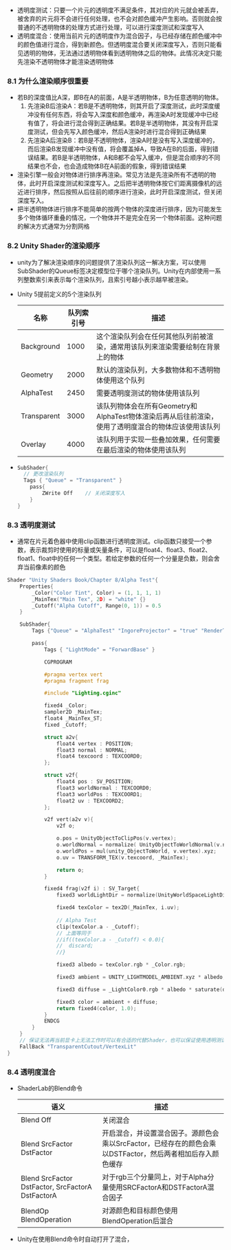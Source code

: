 - 透明度测试：只要一个片元的透明度不满足条件，其对应的片元就会被丢弃，被舍弃的片元将不会进行任何处理，也不会对颜色缓冲产生影响。否则就会按普通的不透明物体的处理方式进行处理，可以进行深度测试和深度写入
- 透明度混合：使用当前片元的透明度作为混合因子，与已经存储在颜色缓冲中的颜色值进行混合，得到新颜色。但透明度混合要关闭深度写入，否则只能看见透明的物体，无法通过透明物体看到透明物体之后的物体。此情况决定只能先渲染不透明物体才能渲染透明物体

### 8.1 为什么渲染顺序很重要

- 若B的深度值比A深，即B在A的前面，A是半透明物体，B为任意透明的物体。
  1. 先渲染B后渲染A：若B是不透明物体，则其开启了深度测试，此时深度缓冲没有任何东西，将会写入深度和颜色缓冲，再渲染A时发现缓冲中已经有值了，将会进行混合得到正确结果。若B是半透明物体，其没有开启深度测试，但会先写入颜色缓冲，然后A渲染时进行混合得到正确结果
  2. 先渲染A后渲染B：若B是不透明物体，渲染A时是没有写入深度缓冲的，而后渲染B发现缓冲中没有值，将会覆盖掉A，导致A在B的后面，得到错误结果。若B是半透明物体，A和B都不会写入缓冲，但是混合顺序的不同结果也不会，也会造成物体B在A前面的假象，得到错误结果
- 渲染引擎一般会对物体进行排序再渲染。常见方法是先渲染所有不透明的物体，此时开启深度测试和深度写入。之后把半透明物体按它们距离摄像机的远近进行排序，然后按照从后往前的顺序进行渲染，此时开启深度测试，但关闭深度写入。
- 把半透明物体进行排序不能简单的按两个物体的深度进行排序，因为可能发生多个物体循环重叠的情况，一个物体并不是完全在另一个物体前面。这种问题的解决方式通常为分割网格

### 8.2 Unity Shader的渲染顺序

- unity为了解决渲染顺序的问题提供了渲染队列这一解决方案，可以使用SubShader的Queue标签决定模型位于哪个渲染队列。Unity在内部使用一系列整数索引来表示每个渲染队列，且索引号越小表示越早被渲染。

- Unity 5提前定义的5个渲染队列

  | 名称        | 队列索引号 | 描述                                                         |
  | ----------- | ---------- | ------------------------------------------------------------ |
  | Background  | 1000       | 这个渲染队列会在任何其他队列前被渲染，通常用该队列来渲染需要绘制在背景上的物体 |
  | Geometry    | 2000       | 默认的渲染队列，大多数物体和不透明物体使用这个队列           |
  | AlphaTest   | 2450       | 需要透明度测试的物体使用该队列                               |
  | Transparent | 3000       | 该队列物体会在所有Geometry和AlphaTest物体渲染后再从后往前渲染，使用了透明度混合的物体应该使用该队列 |
  | Overlay     | 4000       | 该队列用于实现一些叠加效果，任何需要在最后渲染的物体使用该队列 |

- ```c++
  SubShader{
  	// 更改渲染队列
  	Tags { "Queue" = "Transparent" }
      pass{
          ZWrite Off	// 关闭深度写入
      }
  }
  ```

### 8.3 透明度测试

- 通常在片元着色器中使用clip函数进行透明度测试。clip函数只接受一个参数，表示裁剪时使用的标量或矢量条件，可以是float4、float3、float2、float1、float中的任何一个类型。若给定参数的任何一个分量是负数，则会舍弃当前像素的颜色

```c++
Shader "Unity Shaders Book/Chapter 8/Alpha Test"{
	Properties{
		_Color("Color Tint", Color) = (1, 1, 1, 1)
		_MainTex("Main Tex", 2D) = "white" {}
		_Cutoff("Alpha Cutoff", Range(0, 1)) = 0.5
	}

	SubShader{
		Tags {"Queue" = "AlphaTest" "IngoreProjector" = "true" "RenderType" = "TransparentCutout"}

		pass{
			Tags { "LightMode" = "ForwardBase" }

			CGPROGRAM

			#pragma vertex vert 
			#pragma fragment frag

			#include "Lighting.cginc"

			fixed4 _Color;
			sampler2D _MainTex;
			float4 _MainTex_ST;
			fixed _Cutoff;

			struct a2v{
				float4 vertex : POSITION;
				float3 normal : NORMAL;
				float4 texcoord : TEXCOORD0;
			};

			struct v2f{
				float4 pos : SV_POSITION;
				float3 worldNormal : TEXCOORD0;
				float3 worldPos : TEXCOORD1;
				float2 uv : TEXCOORD2;
			};

			v2f vert(a2v v){
				v2f o;

				o.pos = UnityObjectToClipPos(v.vertex);
				o.worldNormal = normalize( UnityObjectToWorldNormal(v.normal));
				o.worldPos = mul(unity_ObjectToWorld, v.vertex).xyz;
				o.uv = TRANSFORM_TEX(v.texcoord, _MainTex);

				return o;
			}

			fixed4 frag(v2f i) : SV_Target{
				fixed3 worldLightDir = normalize(UnityWorldSpaceLightDir(i.worldPos));

				fixed4 texColor = tex2D(_MainTex, i.uv);
				
				// Alpha Test
				clip(texColor.a - _Cutoff);
				// 上面等同于
				//if((texColor.a - _Cutoff) < 0.0){
				//	discard;
				//}

				fixed3 albedo = texColor.rgb * _Color.rgb;

				fixed3 ambient = UNITY_LIGHTMODEL_AMBIENT.xyz * albedo;

				fixed3 diffuse = _LightColor0.rgb * albedo * saturate(dot(i.worldNormal, worldLightDir));

				fixed3 color = ambient + diffuse;
				return fixed4(color, 1.0);
			}
			ENDCG
		}
	}
	// 保证无法再当前显卡上无法工作时可以有合适的代替Shader，也可以保证使用透明测试的物体可以正确向其他物体投射阴影
	FallBack "TransparentCutout/VertexLit"
}
```

### 8.4 透明度混合

- ShaderLab的Blend命令

  | 语义                                             | 描述                                                         |
  | ------------------------------------------------ | ------------------------------------------------------------ |
  | Blend Off                                        | 关闭混合                                                     |
  | Blend SrcFactor DstFactor                        | 开启混合，并设置混合因子。源颜色会乘以SrcFactor，已经存在的颜色会乘以DSTFactor，然后两者相加后存入颜色缓存 |
  | Blend SrcFactor DstFactor, SrcFactorA DstFactorA | 对于rgb三个分量同上，对于Alpha分量使用SRCFactorA和DSTFactorA混合因子 |
  | BlendOp BlendOperation                           | 对源颜色和目标颜色使用BlendOperation后混合                   |

- Unity在使用Blend命令时自动打开了混合，

